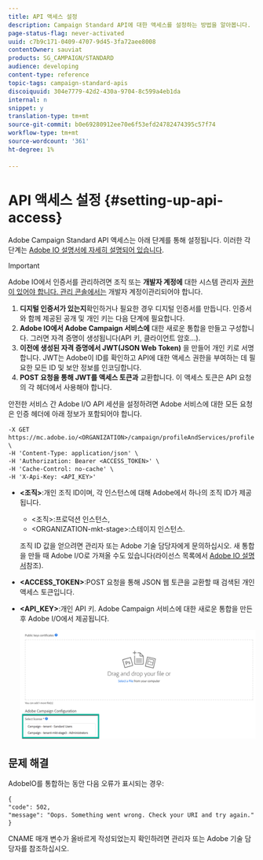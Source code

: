```yaml
---
title: API 액세스 설정
description: Campaign Standard API에 대한 액세스를 설정하는 방법을 알아봅니다.
page-status-flag: never-activated
uuid: c7b9c171-0409-4707-9d45-3fa72aee8008
contentOwner: sauviat
products: SG_CAMPAIGN/STANDARD
audience: developing
content-type: reference
topic-tags: campaign-standard-apis
discoiquuid: 304e7779-42d2-430a-9704-8c599a4eb1da
internal: n
snippet: y
translation-type: tm+mt
source-git-commit: b0e69280912ee70e6f53efd24782474395c57f74
workflow-type: tm+mt
source-wordcount: '361'
ht-degree: 1%

---
```



# API 액세스 설정 {#setting-up-api-access}

Adobe Campaign Standard API 액세스는 아래 단계를 통해 설정됩니다. 이러한 각 단계는 [Adobe IO 설명서에 자세히 설명되어 있습니다](https://www.adobe.io/authentication/auth-methods.html#!AdobeDocs/adobeio-auth/master/AuthenticationOverview/ServiceAccountIntegration.md).

>[!IMPORTANT]
>
>Adobe IO에서 인증서를 관리하려면 조직 또는 <b>개발자 계정에</b> 대한 시스템 관리자 [권한이 있어야 합니다. 관리 콘솔에서는](https://helpx.adobe.com/enterprise/using/manage-developers.html)</a> 개발자 계정이관리되어야 합니다.

1. **디지털 인증서가 있는지**&#x200B;확인하거나 필요한 경우 디지털 인증서를 만듭니다. 인증서와 함께 제공된 공개 및 개인 키는 다음 단계에 필요합니다.
1. **Adobe IO에서 Adobe Campaign 서비스에** 대한 새로운 통합을 만들고 구성합니다. 그러면 자격 증명이 생성됩니다(API 키, 클라이언트 암호...).
1. **이전에 생성된 자격 증명에서 JWT(JSON Web Token)** 을 만들어 개인 키로 서명합니다. JWT는 Adobe이 ID를 확인하고 API에 대한 액세스 권한을 부여하는 데 필요한 모든 ID 및 보안 정보를 인코딩합니다.
1. **POST 요청을 통해 JWT를 액세스 토큰과** 교환합니다. 이 액세스 토큰은 API 요청의 각 헤더에서 사용해야 합니다.

안전한 서비스 간 Adobe I/O API 세션을 설정하려면 Adobe 서비스에 대한 모든 요청은 인증 헤더에 아래 정보가 포함되어야 합니다.

```
-X GET https://mc.adobe.io/<ORGANIZATION>/campaign/profileAndServices/profile \
-H 'Content-Type: application/json' \
-H 'Authorization: Bearer <ACCESS_TOKEN>' \
-H 'Cache-Control: no-cache' \
-H 'X-Api-Key: <API_KEY>'
```

* **&lt;조직>**:개인 조직 ID이며, 각 인스턴스에 대해 Adobe에서 하나의 조직 ID가 제공됩니다.

   * &lt;조직>:프로덕션 인스턴스,
   * &lt;ORGANIZATION-mkt-stage>:스테이지 인스턴스.

   조직 ID 값을 얻으려면 관리자 또는 Adobe 기술 담당자에게 문의하십시오. 새 통합을 만들 때 Adobe I/O로 가져올 수도 있습니다(라이선스 목록에서 <a href="https://www.adobe.io/authentication.html">Adobe IO 설명서</a>참조).

* **&lt;ACCESS_TOKEN>**:POST 요청을 통해 JSON 웹 토큰을 교환할 때 검색된 개인 액세스 토큰입니다.

* **&lt;API_KEY>**:개인 API 키. Adobe Campaign 서비스에 대한 새로운 통합을 만든 후 Adobe I/O에서 제공됩니다.

   ![대체 텍스트](assets/tenant.png)

## 문제 해결

AdobeIO를 통합하는 동안 다음 오류가 표시되는 경우:

```
{ 
"code": 502, 
"message": "Oops. Something went wrong. Check your URI and try again." 
}
```


CNAME 매개 변수가 올바르게 작성되었는지 확인하려면 관리자 또는 Adobe 기술 담당자를 참조하십시오.